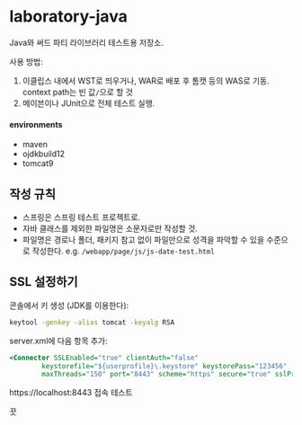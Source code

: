 # laboratory-java

Java와 써드 파티 라이브러리 테스트용 저장소. 

사용 방법:

1. 이클립스 내에서 WST로 띄우거나, WAR로 배포 후 톰캣 등의 WAS로 기동. context path는 빈 값`/`으로 할 것
2. 메이븐이나 JUnit으로 전체 테스트 실행.

#### environments

- maven
- ojdkbuild12
- tomcat9

## 작성 규칙

- 스프링은 스프링 테스트 프로젝트로.
- 자바 클래스를 제외한 파일명은 소문자로만 작성할 것.
- 파일명은 경로나 폴더, 패키지 참고 없이 파일만으로 성격을 파악할 수 있을 수준으로 작성한다. e.g. `/webapp/page/js/js-date-test.html`

## SSL 설정하기

콘솔에서 키 생성 (JDK를 이용한다):

```bash
keytool -genkey -alias tomcat -keyalg RSA
```

server.xml에 다음 항목 추가:

```xml
<Connector SSLEnabled="true" clientAuth="false"
		keystorefile="${userprofile}\.keystore" keystorePass="123456"
		maxThreads="150" port="8443" scheme="https" secure="true" sslProtocol="TLS" />
```

https://localhost:8443 접속 테스트

끗
